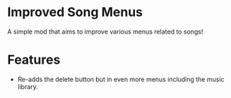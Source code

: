 # Improved Song Menus

A simple mod that aims to improve various menus related to songs!

# Features

- Re-adds the delete button but in even more menus including the music library.
